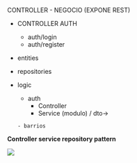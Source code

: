 CONTROLLER - NEGOCIO (EXPONE REST)

- CONTROLLER AUTH
   - auth/login
   -  auth/register

- entities
- repositories
- logic 
     - auth
         - Controller
         - Service (modulo) / dto->

      - barrios 



**Controller service repository pattern**

![](https://res.cloudinary.com/dabrencx7/image/upload/v1642266255/OCM-Ayto-Back/Controler-Service-Repository_pattern_oxadcz.jpg)

